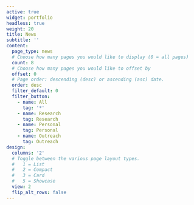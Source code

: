 ```yaml
---
active: true
widget: portfolio
headless: true
weight: 20
title: News
subtitle: ''
content:
  page_type: news
  # Choose how many pages you would like to display (0 = all pages)
  count: 8
  # Choose how many pages you would like to offset by
  offset: 0
  # Page order: descending (desc) or ascending (asc) date.
  order: desc
  filter_default: 0
  filter_button:
    - name: All
      tag: '*'
    - name: Research
      tag: Research
    - name: Personal
      tag: Personal
    - name: Outreach
      tag: Outreach
design:
  columns: '2'
  # Toggle between the various page layout types.
  #   1 = List
  #   2 = Compact
  #   3 = Card
  #   5 = Showcase
  view: 2
  flip_alt_rows: false
---
```

